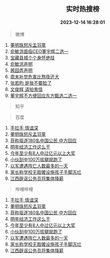 <div align="center"><h2>实时热搜榜</h2><h4>2023-12-14 16:28:01</h4></div>

> 微博  

1. [董明珠怒斥孟羽童](https://s.weibo.com/weibo?q=%23%E8%91%A3%E6%98%8E%E7%8F%A0%E6%80%92%E6%96%A5%E5%AD%9F%E7%BE%BD%E7%AB%A5%23&t=31&band_rank=1&Refer=top)<br />
2. [俞敏洪面临CEO董宇辉二选一](https://s.weibo.com/weibo?q=%23%E4%BF%9E%E6%95%8F%E6%B4%AA%E9%9D%A2%E4%B8%B4CEO%E8%91%A3%E5%AE%87%E8%BE%89%E4%BA%8C%E9%80%89%E4%B8%80%23&t=31&band_rank=2&Refer=top)<br />
3. [宝藏县城个个身怀绝技](https://s.weibo.com/weibo?q=%23%E5%AE%9D%E8%97%8F%E5%8E%BF%E5%9F%8E%E4%B8%AA%E4%B8%AA%E8%BA%AB%E6%80%80%E7%BB%9D%E6%8A%80%23&t=31&band_rank=3&Refer=top)<br />
4. [俞敏洪声明](https://s.weibo.com/weibo?q=%23%E4%BF%9E%E6%95%8F%E6%B4%AA%E5%A3%B0%E6%98%8E%23&t=31&band_rank=4&Refer=top)<br />
5. [酱园弄声明](https://s.weibo.com/weibo?q=%E9%85%B1%E5%9B%AD%E5%BC%84%E5%A3%B0%E6%98%8E&t=31&band_rank=5&Refer=top)<br />
6. [周末补觉危害比熬夜还大](https://s.weibo.com/weibo?q=%23%E5%91%A8%E6%9C%AB%E8%A1%A5%E8%A7%89%E5%8D%B1%E5%AE%B3%E6%AF%94%E7%86%AC%E5%A4%9C%E8%BF%98%E5%A4%A7%23&t=31&band_rank=6&Refer=top)<br />
7. [张若昀 是我不要脸了](https://s.weibo.com/weibo?q=%E5%BC%A0%E8%8B%A5%E6%98%80%20%E6%98%AF%E6%88%91%E4%B8%8D%E8%A6%81%E8%84%B8%E4%BA%86&t=31&band_rank=7&Refer=top)<br />
8. [文俊辉 请拍鬼怪](https://s.weibo.com/weibo?q=%E6%96%87%E4%BF%8A%E8%BE%89%20%E8%AF%B7%E6%8B%8D%E9%AC%BC%E6%80%AA&t=31&band_rank=8&Refer=top)<br />
9. [董宇辉不方便回应东方甄选二选一](https://s.weibo.com/weibo?q=%23%E8%91%A3%E5%AE%87%E8%BE%89%E4%B8%8D%E6%96%B9%E4%BE%BF%E5%9B%9E%E5%BA%94%E4%B8%9C%E6%96%B9%E7%94%84%E9%80%89%E4%BA%8C%E9%80%89%E4%B8%80%23&t=31&band_rank=9&Refer=top)<br />

> 知乎  


> 百度  

1. [手拉手 情谊深](https://www.baidu.com/s?wd=%E6%89%8B%E6%8B%89%E6%89%8B+%E6%83%85%E8%B0%8A%E6%B7%B1&sa=fyb_news&rsv_dl=fyb_news)<br />
2. [董明珠怒斥孟羽童](https://www.baidu.com/s?wd=%E8%91%A3%E6%98%8E%E7%8F%A0%E6%80%92%E6%96%A5%E5%AD%9F%E7%BE%BD%E7%AB%A5&sa=fyb_news&rsv_dl=fyb_news)<br />
3. [菲称驱逐180名中国公民 中方回应](https://www.baidu.com/s?wd=%E8%8F%B2%E7%A7%B0%E9%A9%B1%E9%80%90180%E5%90%8D%E4%B8%AD%E5%9B%BD%E5%85%AC%E6%B0%91+%E4%B8%AD%E6%96%B9%E5%9B%9E%E5%BA%94&sa=fyb_news&rsv_dl=fyb_news)<br />
4. [明年经济工作这么干](https://www.baidu.com/s?wd=%E6%98%8E%E5%B9%B4%E7%BB%8F%E6%B5%8E%E5%B7%A5%E4%BD%9C%E8%BF%99%E4%B9%88%E5%B9%B2&sa=fyb_news&rsv_dl=fyb_news)<br />
5. [今年至少有8人中过亿元以上大奖](https://www.baidu.com/s?wd=%E4%BB%8A%E5%B9%B4%E8%87%B3%E5%B0%91%E6%9C%898%E4%BA%BA%E4%B8%AD%E8%BF%87%E4%BA%BF%E5%85%83%E4%BB%A5%E4%B8%8A%E5%A4%A7%E5%A5%96&sa=fyb_news&rsv_dl=fyb_news)<br />
6. [小伙刮中100万拔腿就跑了](https://www.baidu.com/s?wd=%E5%B0%8F%E4%BC%99%E5%88%AE%E4%B8%AD100%E4%B8%87%E6%8B%94%E8%85%BF%E5%B0%B1%E8%B7%91%E4%BA%86&sa=fyb_news&rsv_dl=fyb_news)<br />
7. [以军遭遇阵亡人数最多的一天](https://www.baidu.com/s?wd=%E4%BB%A5%E5%86%9B%E9%81%AD%E9%81%87%E9%98%B5%E4%BA%A1%E4%BA%BA%E6%95%B0%E6%9C%80%E5%A4%9A%E7%9A%84%E4%B8%80%E5%A4%A9&sa=fyb_news&rsv_dl=fyb_news)<br />
8. [家长称学校无取暖设施孩子手脚冻烂](https://www.baidu.com/s?wd=%E5%AE%B6%E9%95%BF%E7%A7%B0%E5%AD%A6%E6%A0%A1%E6%97%A0%E5%8F%96%E6%9A%96%E8%AE%BE%E6%96%BD%E5%AD%A9%E5%AD%90%E6%89%8B%E8%84%9A%E5%86%BB%E7%83%82&sa=fyb_news&rsv_dl=fyb_news)<br />
9. [江西辟谣公务员将集体降薪](https://www.baidu.com/s?wd=%E6%B1%9F%E8%A5%BF%E8%BE%9F%E8%B0%A3%E5%85%AC%E5%8A%A1%E5%91%98%E5%B0%86%E9%9B%86%E4%BD%93%E9%99%8D%E8%96%AA&sa=fyb_news&rsv_dl=fyb_news)<br />

> 哔哩哔哩  

1. [手拉手 情谊深](https://www.baidu.com/s?wd=%E6%89%8B%E6%8B%89%E6%89%8B+%E6%83%85%E8%B0%8A%E6%B7%B1&sa=fyb_news&rsv_dl=fyb_news)<br />
2. [董明珠怒斥孟羽童](https://www.baidu.com/s?wd=%E8%91%A3%E6%98%8E%E7%8F%A0%E6%80%92%E6%96%A5%E5%AD%9F%E7%BE%BD%E7%AB%A5&sa=fyb_news&rsv_dl=fyb_news)<br />
3. [菲称驱逐180名中国公民 中方回应](https://www.baidu.com/s?wd=%E8%8F%B2%E7%A7%B0%E9%A9%B1%E9%80%90180%E5%90%8D%E4%B8%AD%E5%9B%BD%E5%85%AC%E6%B0%91+%E4%B8%AD%E6%96%B9%E5%9B%9E%E5%BA%94&sa=fyb_news&rsv_dl=fyb_news)<br />
4. [明年经济工作这么干](https://www.baidu.com/s?wd=%E6%98%8E%E5%B9%B4%E7%BB%8F%E6%B5%8E%E5%B7%A5%E4%BD%9C%E8%BF%99%E4%B9%88%E5%B9%B2&sa=fyb_news&rsv_dl=fyb_news)<br />
5. [今年至少有8人中过亿元以上大奖](https://www.baidu.com/s?wd=%E4%BB%8A%E5%B9%B4%E8%87%B3%E5%B0%91%E6%9C%898%E4%BA%BA%E4%B8%AD%E8%BF%87%E4%BA%BF%E5%85%83%E4%BB%A5%E4%B8%8A%E5%A4%A7%E5%A5%96&sa=fyb_news&rsv_dl=fyb_news)<br />
6. [小伙刮中100万拔腿就跑了](https://www.baidu.com/s?wd=%E5%B0%8F%E4%BC%99%E5%88%AE%E4%B8%AD100%E4%B8%87%E6%8B%94%E8%85%BF%E5%B0%B1%E8%B7%91%E4%BA%86&sa=fyb_news&rsv_dl=fyb_news)<br />
7. [以军遭遇阵亡人数最多的一天](https://www.baidu.com/s?wd=%E4%BB%A5%E5%86%9B%E9%81%AD%E9%81%87%E9%98%B5%E4%BA%A1%E4%BA%BA%E6%95%B0%E6%9C%80%E5%A4%9A%E7%9A%84%E4%B8%80%E5%A4%A9&sa=fyb_news&rsv_dl=fyb_news)<br />
8. [家长称学校无取暖设施孩子手脚冻烂](https://www.baidu.com/s?wd=%E5%AE%B6%E9%95%BF%E7%A7%B0%E5%AD%A6%E6%A0%A1%E6%97%A0%E5%8F%96%E6%9A%96%E8%AE%BE%E6%96%BD%E5%AD%A9%E5%AD%90%E6%89%8B%E8%84%9A%E5%86%BB%E7%83%82&sa=fyb_news&rsv_dl=fyb_news)<br />
9. [江西辟谣公务员将集体降薪](https://www.baidu.com/s?wd=%E6%B1%9F%E8%A5%BF%E8%BE%9F%E8%B0%A3%E5%85%AC%E5%8A%A1%E5%91%98%E5%B0%86%E9%9B%86%E4%BD%93%E9%99%8D%E8%96%AA&sa=fyb_news&rsv_dl=fyb_news)<br />
